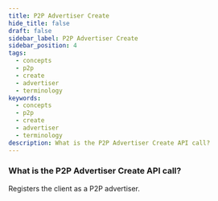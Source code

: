 ```yaml
---
title: P2P Advertiser Create
hide_title: false
draft: false
sidebar_label: P2P Advertiser Create
sidebar_position: 4
tags:
  - concepts
  - p2p
  - create
  - advertiser
  - terminology
keywords:
  - concepts
  - p2p
  - create
  - advertiser
  - terminology
description: What is the P2P Advertiser Create API call?
---
```


### What is the P2P Advertiser Create API call?

Registers the client as a P2P advertiser.
